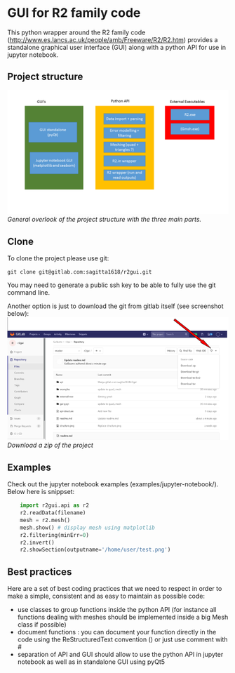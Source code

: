 GUI for R2 family code
======================

This python wrapper around the R2 family code (http://www.es.lancs.ac.uk/people/amb/Freeware/R2/R2.htm)
provides a standalone graphical user interface (GUI) along with a python API for use in jupyter notebook.


Project structure
-----------------

![project structure](structure.png)*General overlook of the project structure with the three main parts.*

Clone
-----
To clone the project please use git:

```
git clone git@gitlab.com:sagitta1618/r2gui.git
```

You may need to generate a public ssh key to be able to fully use the git command line.

Another option is just to download the git from gitlab itself (see screenshot below):
![download project](download.png)*Download a zip of the project*


Examples
--------
Check out the jupyter notebook examples (examples/jupyter-notebook/).
Below here is snippset:
``` python
    import r2gui.api as r2
    r2.readData(filename)
    mesh = r2.mesh()
    mesh.show() # display mesh using matplotlib
    r2.filtering(minErr=0)
    r2.invert()
    r2.showSection(outputname='/home/user/test.png')
```




Best practices
--------------

Here are a set of best coding practices that we need to respect in order to make a
simple, consistent and as easy to maintain as possible code:

- use classes to group functions inside the python API (for instance all functions dealing with meshes should be implemented inside a big Mesh class if possible)
- document functions : you can document your function directly in the code using the ReStructuredText convention (<link needed>) or just use comment with #
- separation of API and GUI should allow to use the python API in jupyter notebook as well as in standalone GUI using pyQt5





